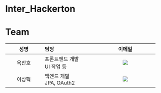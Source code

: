 # Inter_Hackerton

# Team<br>

<table width="788" align="center">
<thead>
<tr>
<th width="100" align="center">성명</th>
<th width="150" align="left">담당</th>
<th width="175" align="center">이메일</th>
</tr> 
</thead>
<tbody>
<tr>
  <td width="100" align="center">옥찬호</td>
  <td width="150">프론트엔드 개발<br>UI 작업 등</td>
  <td width="175" align="center">
    <a href="mailto:j33515@naver.com"><img src="https://img.shields.io/static/v1?label=&message=j33515@naver.com&color=orange&style=flat-square&logo=gmail"></a>
  </td>
</tr>
<tr>
  <td width="100" align="center">이상혁</td>
  <td width="150">백엔드 개발<br>JPA, OAuth2</td>
  <td width="175" align="center">
    <a href="mailto:durk011@naver.com"><img src="https://img.shields.io/static/v1?label=&message=durk011@naver.com&color=orange&style=flat-square&logo=gmail"></a>
  </td>
</tr>
</tbody>
</table>
